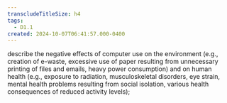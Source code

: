 ```yaml
---
transcludeTitleSize: h4
tags:
  - D1.1
created: 2024-10-07T06:41:57.000-0400
---
```

describe the negative effects of computer use on the environment (e.g., creation of e-waste, excessive use of paper resulting from unnecessary printing of files and emails, heavy power consumption) and on human health (e.g., exposure to radiation, musculoskeletal disorders, eye strain, mental health problems resulting from social isolation, various health consequences of reduced activity levels);